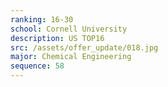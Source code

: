 ```yaml
---
ranking: 16-30
school: Cornell University
description: US TOP16
src: /assets/offer_update/018.jpg
major: Chemical Engineering
sequence: 58
---
```

